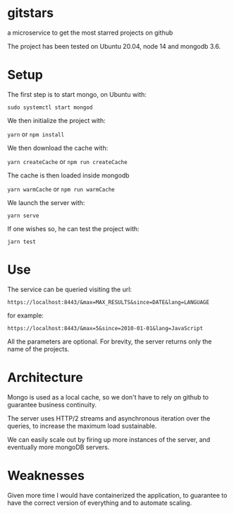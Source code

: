 # gitstars
a microservice to get the most starred projects on github

The project has been tested on Ubuntu 20.04, node 14 and mongodb 3.6.

# Setup

The first step is to start mongo, on Ubuntu with:

`sudo systemctl start mongod`

We then initialize the project with:

`yarn` or `npm install`

We then download the cache with:

`yarn createCache` or `npm run createCache`

The cache is then loaded inside mongodb

`yarn warmCache` or `npm run warmCache`

We launch the server with:

`yarn serve`

If one wishes so, he can test the project with:

`jarn test`

# Use

The service can be queried visiting the url:

`https://localhost:8443/&max=MAX_RESULTS&since=DATE&lang=LANGUAGE`

for example:

`https://localhost:8443/&max=5&since=2010-01-01&lang=JavaScript`

All the parameters are optional. For brevity, the server returns only the name of the projects.

# Architecture

Mongo is used as a local cache, so we don't have to rely on github to guarantee business continuity.

The server uses HTTP/2 streams and asynchronous iteration over the queries, to increase the maximum load sustainable.

We can easily scale out by firing up more instances of the server, and eventually more mongoDB servers.

# Weaknesses

Given more time I would have containerized the application, to guarantee to have the correct version of everything and to automate scaling.

